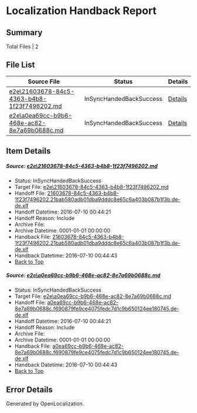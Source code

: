 # <a name='report-top'></a> Localization Handback Report

## Summary
 Total Files | 2

## File List
 Source File | Status | Details 
 ----------- | ------ | ------- 
 [e2e\21603678-84c5-4363-b4b8-1f23f7496202.md](https://github.com/OpenLocalizationTestOrg/oltest/blob/970bfab81f0af37dc6d77579771fe938ea7c5121/e2e/21603678-84c5-4363-b4b8-1f23f7496202.md) | InSyncHandedBackSuccess | [Details](#58f40e60dac2d31974bb3f018310b9843d6838371)
 [e2e\a0ea69cc-b9b6-468e-ac82-8e7a69b0688c.md](https://github.com/OpenLocalizationTestOrg/oltest/blob/970bfab81f0af37dc6d77579771fe938ea7c5121/e2e/a0ea69cc-b9b6-468e-ac82-8e7a69b0688c.md) | InSyncHandedBackSuccess | [Details](#526f1a23a30c7ecf8694735753176024c2a6b6372)

## Item Details
##### <a name='58f40e60dac2d31974bb3f018310b9843d6838371'></a> Source: [e2e\21603678-84c5-4363-b4b8-1f23f7496202.md](https://github.com/OpenLocalizationTestOrg/oltest/blob/970bfab81f0af37dc6d77579771fe938ea7c5121/e2e/21603678-84c5-4363-b4b8-1f23f7496202.md)
* Status: InSyncHandedBackSuccess
* Target File: [e2e\21603678-84c5-4363-b4b8-1f23f7496202.md](https://github.com/OpenLocalizationTestOrg/oltest-dede-fly/blob/80210ede739d2671b8e0f84eb797dc5643e6c229/e2e/21603678-84c5-4363-b4b8-1f23f7496202.md)
* Handoff File: [21603678-84c5-4363-b4b8-1f23f7496202.21bab580adb01dba9dddc8e65c6a403b087b1f3b.de-de.xlf](https://github.com/OpenLocalizationTestOrg/olhandoff-e2e/blob/57a6e6a3c3dabd8fbbdaeefdc36bd75ff8e1226f/ol-handoff/OpenLocalizationTestOrg/oltest-dede-fly/ci/ht/21603678-84c5-4363-b4b8-1f23f7496202.21bab580adb01dba9dddc8e65c6a403b087b1f3b.de-de.xlf)
* Handoff Datetime: 2016-07-10 00:44:21
* Handoff Reason: Include
* Archive File: 
* Archive Datetime: 0001-01-01 00:00:00
* Handback File: [21603678-84c5-4363-b4b8-1f23f7496202.21bab580adb01dba9dddc8e65c6a403b087b1f3b.de-de.xlf](https://github.com/OpenLocalizationTestOrg/olhandback-e2e/blob/af00006add0d7dc18eaec470d5050778dd5b36b3/ol-handback/OpenLocalizationTestOrg/oltest-dede-fly/ci/ht/21603678-84c5-4363-b4b8-1f23f7496202.21bab580adb01dba9dddc8e65c6a403b087b1f3b.de-de.xlf)
* Handback Datetime: 2016-07-10 00:44:43
* [Back to Top](#report-top)

##### <a name='526f1a23a30c7ecf8694735753176024c2a6b6372'></a> Source: [e2e\a0ea69cc-b9b6-468e-ac82-8e7a69b0688c.md](https://github.com/OpenLocalizationTestOrg/oltest/blob/970bfab81f0af37dc6d77579771fe938ea7c5121/e2e/a0ea69cc-b9b6-468e-ac82-8e7a69b0688c.md)
* Status: InSyncHandedBackSuccess
* Target File: [e2e\a0ea69cc-b9b6-468e-ac82-8e7a69b0688c.md](https://github.com/OpenLocalizationTestOrg/oltest-dede-fly/blob/80210ede739d2671b8e0f84eb797dc5643e6c229/e2e/a0ea69cc-b9b6-468e-ac82-8e7a69b0688c.md)
* Handoff File: [a0ea69cc-b9b6-468e-ac82-8e7a69b0688c.f690879fe9ce4075fedc7d1c9b650124ee180745.de-de.xlf](https://github.com/OpenLocalizationTestOrg/olhandoff-e2e/blob/57a6e6a3c3dabd8fbbdaeefdc36bd75ff8e1226f/ol-handoff/OpenLocalizationTestOrg/oltest-dede-fly/ci/ht/a0ea69cc-b9b6-468e-ac82-8e7a69b0688c.f690879fe9ce4075fedc7d1c9b650124ee180745.de-de.xlf)
* Handoff Datetime: 2016-07-10 00:44:21
* Handoff Reason: Include
* Archive File: 
* Archive Datetime: 0001-01-01 00:00:00
* Handback File: [a0ea69cc-b9b6-468e-ac82-8e7a69b0688c.f690879fe9ce4075fedc7d1c9b650124ee180745.de-de.xlf](https://github.com/OpenLocalizationTestOrg/olhandback-e2e/blob/af00006add0d7dc18eaec470d5050778dd5b36b3/ol-handback/OpenLocalizationTestOrg/oltest-dede-fly/ci/ht/a0ea69cc-b9b6-468e-ac82-8e7a69b0688c.f690879fe9ce4075fedc7d1c9b650124ee180745.de-de.xlf)
* Handback Datetime: 2016-07-10 00:44:43
* [Back to Top](#report-top)


## Error Details

Generated by OpenLocalization.
